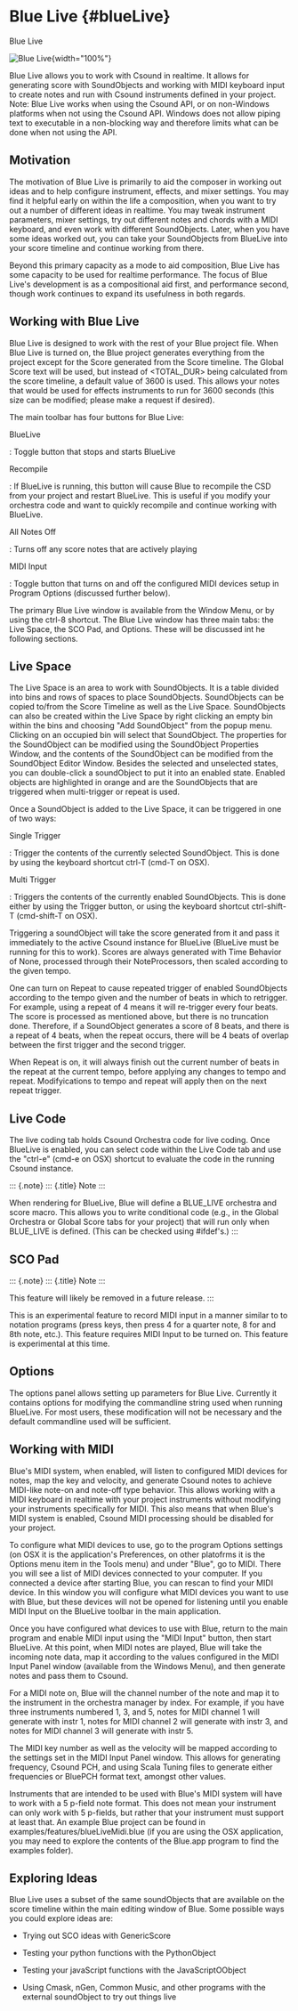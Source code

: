 Blue Live {#blueLive}
=========

Blue Live

![ Blue Live ](images/blueLive.png){width="100%"}

Blue Live allows you to work with Csound in realtime. It allows for
generating score with SoundObjects and working with MIDI keyboard input
to create notes and run with Csound instruments defined in your project.
Note: Blue Live works when using the Csound API, or on non-Windows
platforms when not using the Csound API. Windows does not allow piping
text to executable in a non-blocking way and therefore limits what can
be done when not using the API.

Motivation
----------

The motivation of Blue Live is primarily to aid the composer in working
out ideas and to help configure instrument, effects, and mixer settings.
You may find it helpful early on within the life a composition, when you
want to try out a number of different ideas in realtime. You may tweak
instrument parameters, mixer settings, try out different notes and
chords with a MIDI keyboard, and even work with different SoundObjects.
Later, when you have some ideas worked out, you can take your
SoundObjects from BlueLive into your score timeline and continue working
from there.

Beyond this primary capacity as a mode to aid composition, Blue Live has
some capacity to be used for realtime performance. The focus of Blue
Live's development is as a compositional aid first, and performance
second, though work continues to expand its usefulness in both regards.

Working with Blue Live
----------------------

Blue Live is designed to work with the rest of your Blue project file.
When Blue Live is turned on, the Blue project generates everything from
the project except for the Score generated from the Score timeline. The
Global Score text will be used, but instead of \<TOTAL\_DUR\> being
calculated from the score timeline, a default value of 3600 is used.
This allows your notes that would be used for effects instruments to run
for 3600 seconds (this size can be modified; please make a request if
desired).

The main toolbar has four buttons for Blue Live:

BlueLive

:   Toggle button that stops and starts BlueLive

Recompile

:   If BlueLive is running, this button will cause Blue to recompile the
    CSD from your project and restart BlueLive. This is useful if you
    modify your orchestra code and want to quickly recompile and
    continue working with BlueLive.

All Notes Off

:   Turns off any score notes that are actively playing

MIDI Input

:   Toggle button that turns on and off the configured MIDI devices
    setup in Program Options (discussed further below).

The primary Blue Live window is available from the Window Menu, or by
using the ctrl-8 shortcut. The Blue Live window has three main tabs: the
Live Space, the SCO Pad, and Options. These will be discussed int he
following sections.

Live Space
----------

The Live Space is an area to work with SoundObjects. It is a table
divided into bins and rows of spaces to place SoundObjects. SoundObjects
can be copied to/from the Score Timeline as well as the Live Space.
SoundObjects can also be created within the Live Space by right clicking
an empty bin within the bins and choosing "Add SoundObject" from the
popup menu. Clicking on an occupied bin will select that SoundObject.
The properties for the SoundObject can be modified using the SoundObject
Properties Window, and the contents of the SoundObject can be modified
from the SoundObject Editor Window. Besides the selected and unselected
states, you can double-click a soundObject to put it into an enabled
state. Enabled objects are highlighted in orange and are the
SoundObjects that are triggered when multi-trigger or repeat is used.

Once a SoundObject is added to the Live Space, it can be triggered in
one of two ways:

Single Trigger

:   Trigger the contents of the currently selected SoundObject. This is
    done by using the keyboard shortcut ctrl-T (cmd-T on OSX).

Multi Trigger

:   Triggers the contents of the currently enabled SoundObjects. This is
    done either by using the Trigger button, or using the keyboard
    shortcut ctrl-shift-T (cmd-shift-T on OSX).

Triggering a soundObject will take the score generated from it and pass
it immediately to the active Csound instance for BlueLive (BlueLive must
be running for this to work). Scores are always generated with Time
Behavior of None, processed through their NoteProcessors, then scaled
according to the given tempo.

One can turn on Repeat to cause repeated trigger of enabled SoundObjects
according to the tempo given and the number of beats in which to
retrigger. For example, using a repeat of 4 means it will re-trigger
every four beats. The score is processed as mentioned above, but there
is no truncation done. Therefore, if a SoundObject generates a score of
8 beats, and there is a repeat of 4 beats, when the repeat occurs, there
will be 4 beats of overlap between the first trigger and the second
trigger.

When Repeat is on, it will always finish out the current number of beats
in the repeat at the current tempo, before applying any changes to tempo
and repeat. Modifyications to tempo and repeat will apply then on the
next repeat trigger.

Live Code
---------

The live coding tab holds Csound Orchestra code for live coding. Once
BlueLive is enabled, you can select code within the Live Code tab and
use the "ctrl-e" (cmd-e on OSX) shortcut to evaluate the code in the
running Csound instance.

::: {.note}
::: {.title}
Note
:::

When rendering for BlueLive, Blue will define a BLUE\_LIVE orchestra and
score macro. This allows you to write conditional code (e.g., in the
Global Orchestra or Global Score tabs for your project) that will run
only when BLUE\_LIVE is defined. (This can be checked using \#ifdef's.)
:::

SCO Pad
-------

::: {.note}
::: {.title}
Note
:::

This feature will likely be removed in a future release.
:::

This is an experimental feature to record MIDI input in a manner similar
to to notation programs (press keys, then press 4 for a quarter note, 8
for and 8th note, etc.). This feature requires MIDI Input to be turned
on. This feature is experimental at this time.

Options
-------

The options panel allows setting up parameters for Blue Live. Currently
it contains options for modifying the commandline string used when
running BlueLive. For most users, these modification will not be
necessary and the default commandline used will be sufficient.

Working with MIDI
-----------------

Blue's MIDI system, when enabled, will listen to configured MIDI
devices for notes, map the key and velocity, and generate Csound notes
to achieve MIDI-like note-on and note-off type behavior. This allows
working with a MIDI keyboard in realtime with your project instruments
without modifying your instruments specifically for MIDI. This also
means that when Blue's MIDI system is enabled, Csound MIDI processing
should be disabled for your project.

To configure what MIDI devices to use, go to the program Options
settings (on OSX it is the application's Preferences, on other
platofrms it is the Options menu item in the Tools menu) and under
"Blue", go to MIDI. There you will see a list of MIDI devices
connected to your computer. If you connected a device after starting
Blue, you can rescan to find your MIDI device. In this window you will
configure what MIDI devices you want to use with Blue, but these devices
will not be opened for listening until you enable MIDI Input on the
BlueLive toolbar in the main application.

Once you have configured what devices to use with Blue, return to the
main program and enable MIDI input using the "MIDI Input" button, then
start BlueLive. At this point, when MIDI notes are played, Blue will
take the incoming note data, map it according to the values configured
in the MIDI Input Panel window (available from the Windows Menu), and
then generate notes and pass them to Csound.

For a MIDI note on, Blue will the channel number of the note and map it
to the instrument in the orchestra manager by index. For example, if you
have three instruments numbered 1, 3, and 5, notes for MIDI channel 1
will generate with instr 1, notes for MIDI channel 2 will generate with
instr 3, and notes for MIDI channel 3 will generate with instr 5.

The MIDI key number as well as the velocity will be mapped according to
the settings set in the MIDI Input Panel window. This allows for
generating frequency, Csound PCH, and using Scala Tuning files to
generate either frequencies or BluePCH format text, amongst other
values.

Instruments that are intended to be used with Blue's MIDI system will
have to work with a 5 p-field note format. This does not mean your
instrument can only work with 5 p-fields, but rather that your
instrument must support at least that. An example Blue project can be
found in examples/features/blueLiveMidi.blue (if you are using the OSX
application, you may need to explore the contents of the Blue.app
program to find the examples folder).

Exploring Ideas
---------------

Blue Live uses a subset of the same soundObjects that are available on
the score timeline within the main editing window of Blue. Some possible
ways you could explore ideas are:

-   Trying out SCO ideas with GenericScore

-   Testing your python functions with the PythonObject

-   Testing your javaScript functions with the JavaScriptOObject

-   Using Cmask, nGen, Common Music, and other programs with the
    external soundObject to try out things live
